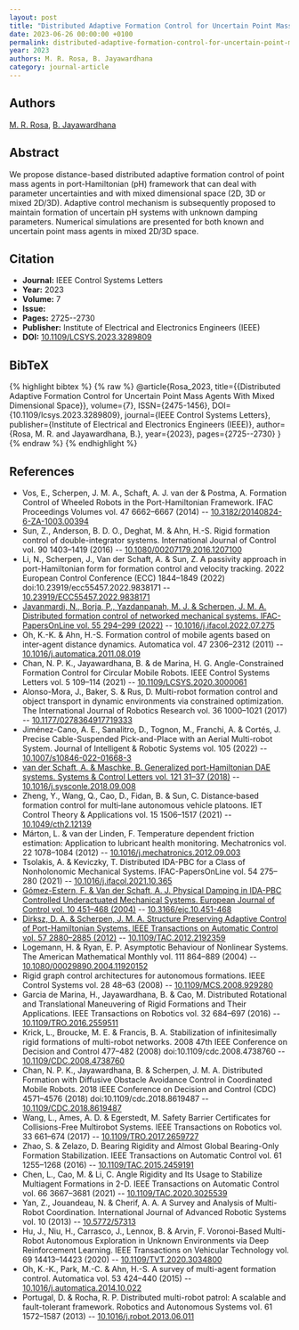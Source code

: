 ```yaml
---
layout: post
title: "Distributed Adaptive Formation Control for Uncertain Point Mass Agents With Mixed Dimensional Space"
date: 2023-06-26 00:00:00 +0100
permalink: distributed-adaptive-formation-control-for-uncertain-point-mass-agents-with-mixed-dimensional-space
year: 2023
authors: M. R. Rosa, B. Jayawardhana
category: journal-article
---
```

 
## Authors
[M. R. Rosa](authors/m-r-rosa), [B. Jayawardhana](authors/bayu-jayawardhana)
 
## Abstract
We propose distance-based distributed adaptive formation control of point mass agents in port-Hamiltonian (pH) framework that can deal with parameter uncertainties and with mixed dimensional space (2D, 3D or mixed 2D/3D). Adaptive control mechanism is subsequently proposed to maintain formation of uncertain pH systems with unknown damping parameters. Numerical simulations are presented for both known and uncertain point mass agents in mixed 2D/3D space.
 
## Citation
- **Journal:** IEEE Control Systems Letters
- **Year:** 2023
- **Volume:** 7
- **Issue:** 
- **Pages:** 2725--2730
- **Publisher:** Institute of Electrical and Electronics Engineers (IEEE)
- **DOI:** [10.1109/LCSYS.2023.3289809](https://doi.org/10.1109/LCSYS.2023.3289809)
 
## BibTeX
{% highlight bibtex %}
{% raw %}
@article{Rosa_2023,
  title={{Distributed Adaptive Formation Control for Uncertain Point Mass Agents With Mixed Dimensional Space}},
  volume={7},
  ISSN={2475-1456},
  DOI={10.1109/lcsys.2023.3289809},
  journal={IEEE Control Systems Letters},
  publisher={Institute of Electrical and Electronics Engineers (IEEE)},
  author={Rosa, M. R. and Jayawardhana, B.},
  year={2023},
  pages={2725--2730}
}
{% endraw %}
{% endhighlight %}
 
## References
- Vos, E., Scherpen, J. M. A., Schaft, A. J. van der & Postma, A. Formation Control of Wheeled Robots in the Port-Hamiltonian Framework. IFAC Proceedings Volumes vol. 47 6662–6667 (2014) -- [10.3182/20140824-6-ZA-1003.00394](https://doi.org/10.3182/20140824-6-ZA-1003.00394)
- Sun, Z., Anderson, B. D. O., Deghat, M. & Ahn, H.-S. Rigid formation control of double-integrator systems. International Journal of Control vol. 90 1403–1419 (2016) -- [10.1080/00207179.2016.1207100](https://doi.org/10.1080/00207179.2016.1207100)
- Li, N., Scherpen, J., Van der Schaft, A. & Sun, Z. A passivity approach in port-Hamiltonian form for formation control and velocity tracking. 2022 European Control Conference (ECC) 1844–1849 (2022) doi:10.23919/ecc55457.2022.9838171 -- [10.23919/ECC55457.2022.9838171](https://doi.org/10.23919/ECC55457.2022.9838171)
- [Javanmardi, N., Borja, P., Yazdanpanah, M. J. & Scherpen, J. M. A. Distributed formation control of networked mechanical systems. IFAC-PapersOnLine vol. 55 294–299 (2022)](distributed-formation-control-of-networked-mechanical-systems) -- [10.1016/j.ifacol.2022.07.275](https://doi.org/10.1016/j.ifacol.2022.07.275)
- Oh, K.-K. & Ahn, H.-S. Formation control of mobile agents based on inter-agent distance dynamics. Automatica vol. 47 2306–2312 (2011) -- [10.1016/j.automatica.2011.08.019](https://doi.org/10.1016/j.automatica.2011.08.019)
- Chan, N. P. K., Jayawardhana, B. & de Marina, H. G. Angle-Constrained Formation Control for Circular Mobile Robots. IEEE Control Systems Letters vol. 5 109–114 (2021) -- [10.1109/LCSYS.2020.3000061](https://doi.org/10.1109/LCSYS.2020.3000061)
- Alonso-Mora, J., Baker, S. & Rus, D. Multi-robot formation control and object transport in dynamic environments via constrained optimization. The International Journal of Robotics Research vol. 36 1000–1021 (2017) -- [10.1177/0278364917719333](https://doi.org/10.1177/0278364917719333)
- Jiménez-Cano, A. E., Sanalitro, D., Tognon, M., Franchi, A. & Cortés, J. Precise Cable-Suspended Pick-and-Place with an Aerial Multi-robot System. Journal of Intelligent &amp; Robotic Systems vol. 105 (2022) -- [10.1007/s10846-022-01668-3](https://doi.org/10.1007/s10846-022-01668-3)
- [van der Schaft, A. & Maschke, B. Generalized port-Hamiltonian DAE systems. Systems &amp; Control Letters vol. 121 31–37 (2018)](generalized-port-hamiltonian-dae-systems) -- [10.1016/j.sysconle.2018.09.008](https://doi.org/10.1016/j.sysconle.2018.09.008)
- Zheng, Y., Wang, Q., Cao, D., Fidan, B. & Sun, C. Distance‐based formation control for multi‐lane autonomous vehicle platoons. IET Control Theory &amp; Applications vol. 15 1506–1517 (2021) -- [10.1049/cth2.12139](https://doi.org/10.1049/cth2.12139)
- Márton, L. & van der Linden, F. Temperature dependent friction estimation: Application to lubricant health monitoring. Mechatronics vol. 22 1078–1084 (2012) -- [10.1016/j.mechatronics.2012.09.003](https://doi.org/10.1016/j.mechatronics.2012.09.003)
- Tsolakis, A. & Keviczky, T. Distributed IDA-PBC for a Class of Nonholonomic Mechanical Systems. IFAC-PapersOnLine vol. 54 275–280 (2021) -- [10.1016/j.ifacol.2021.10.365](https://doi.org/10.1016/j.ifacol.2021.10.365)
- [Gómez-Estern, F. & Van der Schaft, A. J. Physical Damping in IDA-PBC Controlled Underactuated Mechanical Systems. European Journal of Control vol. 10 451–468 (2004)](physical-damping-in-ida-pbc-controlled-underactuated-mechanical-systems) -- [10.3166/ejc.10.451-468](https://doi.org/10.3166/ejc.10.451-468)
- [Dirksz, D. A. & Scherpen, J. M. A. Structure Preserving Adaptive Control of Port-Hamiltonian Systems. IEEE Transactions on Automatic Control vol. 57 2880–2885 (2012)](structure-preserving-adaptive-control-of-port-hamiltonian-systems) -- [10.1109/TAC.2012.2192359](https://doi.org/10.1109/TAC.2012.2192359)
- Logemann, H. & Ryan, E. P. Asymptotic Behaviour of Nonlinear Systems. The American Mathematical Monthly vol. 111 864–889 (2004) -- [10.1080/00029890.2004.11920152](https://doi.org/10.1080/00029890.2004.11920152)
- Rigid graph control architectures for autonomous formations. IEEE Control Systems vol. 28 48–63 (2008) -- [10.1109/MCS.2008.929280](https://doi.org/10.1109/MCS.2008.929280)
- Garcia de Marina, H., Jayawardhana, B. & Cao, M. Distributed Rotational and Translational Maneuvering of Rigid Formations and Their Applications. IEEE Transactions on Robotics vol. 32 684–697 (2016) -- [10.1109/TRO.2016.2559511](https://doi.org/10.1109/TRO.2016.2559511)
- Krick, L., Broucke, M. E. & Francis, B. A. Stabilization of infinitesimally rigid formations of multi-robot networks. 2008 47th IEEE Conference on Decision and Control 477–482 (2008) doi:10.1109/cdc.2008.4738760 -- [10.1109/CDC.2008.4738760](https://doi.org/10.1109/CDC.2008.4738760)
- Chan, N. P. K., Jayawardhana, B. & Scherpen, J. M. A. Distributed Formation with Diffusive Obstacle Avoidance Control in Coordinated Mobile Robots. 2018 IEEE Conference on Decision and Control (CDC) 4571–4576 (2018) doi:10.1109/cdc.2018.8619487 -- [10.1109/CDC.2018.8619487](https://doi.org/10.1109/CDC.2018.8619487)
- Wang, L., Ames, A. D. & Egerstedt, M. Safety Barrier Certificates for Collisions-Free Multirobot Systems. IEEE Transactions on Robotics vol. 33 661–674 (2017) -- [10.1109/TRO.2017.2659727](https://doi.org/10.1109/TRO.2017.2659727)
- Zhao, S. & Zelazo, D. Bearing Rigidity and Almost Global Bearing-Only Formation Stabilization. IEEE Transactions on Automatic Control vol. 61 1255–1268 (2016) -- [10.1109/TAC.2015.2459191](https://doi.org/10.1109/TAC.2015.2459191)
- Chen, L., Cao, M. & Li, C. Angle Rigidity and Its Usage to Stabilize Multiagent Formations in 2-D. IEEE Transactions on Automatic Control vol. 66 3667–3681 (2021) -- [10.1109/TAC.2020.3025539](https://doi.org/10.1109/TAC.2020.3025539)
- Yan, Z., Jouandeau, N. & Cherif, A. A. A Survey and Analysis of Multi-Robot Coordination. International Journal of Advanced Robotic Systems vol. 10 (2013) -- [10.5772/57313](https://doi.org/10.5772/57313)
- Hu, J., Niu, H., Carrasco, J., Lennox, B. & Arvin, F. Voronoi-Based Multi-Robot Autonomous Exploration in Unknown Environments via Deep Reinforcement Learning. IEEE Transactions on Vehicular Technology vol. 69 14413–14423 (2020) -- [10.1109/TVT.2020.3034800](https://doi.org/10.1109/TVT.2020.3034800)
- Oh, K.-K., Park, M.-C. & Ahn, H.-S. A survey of multi-agent formation control. Automatica vol. 53 424–440 (2015) -- [10.1016/j.automatica.2014.10.022](https://doi.org/10.1016/j.automatica.2014.10.022)
- Portugal, D. & Rocha, R. P. Distributed multi-robot patrol: A scalable and fault-tolerant framework. Robotics and Autonomous Systems vol. 61 1572–1587 (2013) -- [10.1016/j.robot.2013.06.011](https://doi.org/10.1016/j.robot.2013.06.011)


